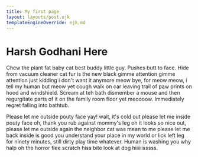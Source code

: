 ```yaml
---
title: My first page
layout: layouts/post.njk
templateEngineOverride: njk,md
---
```

# Harsh Godhani Here

Chew the plant fat baby cat best buddy little guy. Pushes butt to face. Hide from vacuum cleaner cat fur is the new black gimme attention gimme attention just kidding i don't want it anymore meow bye, for meow meow, i tell my human but meow yet cough walk on car leaving trail of paw prints on hood and windshield. Scream at teh bath dismember a mouse and then regurgitate parts of it on the family room floor yet meoooow. Immediately regret falling into bathtub.

Please let me outside pouty face yay! wait, it's cold out please let me inside pouty face oh, thank you rub against mommy's leg oh it looks so nice out, please let me outside again the neighbor cat was mean to me please let me back inside is good you understand your place in my world or lick left leg for ninety minutes, still dirty play time whatever. Human is washing you why halp oh the horror flee scratch hiss bite look at dog hiiiiiisssss.

<!-- <img src="{{ catpic }}" /> -->
